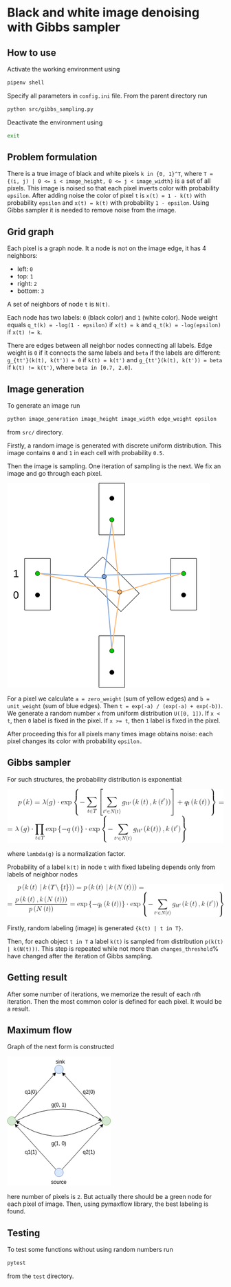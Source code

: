 # Black and white image denoising with Gibbs sampler

## How to use

Activate the working environment using

```bash
pipenv shell
```

Specify all parameters in `config.ini` file.
From the parent directory run

```bash
python src/gibbs_sampling.py
```

Deactivate the environment using

```bash
exit
```

## Problem formulation

There is a true image of black and white pixels `k in {0, 1}^T`,
where `T = {(i, j) | 0 <= i < image_height, 0 <= j < image_width}`
is a set of all pixels.
This image is noised so that each pixel inverts color with probability `epsilon`.
After adding noise the color of pixel `t` is
`x(t) = 1 - k(t)` with probability `epsilon` and
`x(t) = k(t)` with probability `1 - epsilon`.
Using Gibbs sampler it is needed to remove noise from the image.

## Grid graph

Each pixel is a graph node.
It a node is not on the image edge, it has 4 neighbors:
- left: `0`
- top: `1`
- right: `2`
- bottom: `3`

A set of neighbors of node `t` is `N(t)`.

Each node has two labels: `0` (black color) and `1` (white color).
Node weight equals `q_t(k) = -log(1 - epsilon)` if `x(t) = k` and
`q_t(k) = -log(epsilon)` if `x(t) != k`.

There are edges between all neighbor nodes connecting all labels.
Edge weight is `0` if it connects the same labels and
`beta` if the labels are different:
`g_{tt'}(k(t), k(t')) = 0` if `k(t) = k(t')` and
`g_{tt'}(k(t), k(t')) = beta` if `k(t) != k(t')`, where `beta in [0.7, 2.0]`.

## Image generation

To generate an image run
```bash
python image_generation image_height image_width edge_weight epsilon
```
from `src/` directory.

Firstly, a random image is generated with discrete uniform distribution.
This image contains `0` and `1` in each cell with probability `0.5`.

Then the image is sampling.
One iteration of sampling is the next.
We fix an image and go through each pixel.

![Alt text](images/image_sampling.png)

For a pixel we calculate `a = zero_weight` (sum of yellow edges)
and `b = unit_weight` (sum of blue edges).
Then `t = exp(-a) / (exp(-a) + exp(-b))`.
We generate a random number `x` from uniform distribution `U([0, 1])`.
If `x < t`, then `0` label is fixed in the pixel.
If `x >= t`, then `1` label is fixed in the pixel.

After proceeding this for all pixels many times image obtains noise:
each pixel changes its color with probability `epsilon.`

## Gibbs sampler

For such structures, the probability distribution is exponential:

![Alt text](images/exponential_distribution.png)

where `lambda(g)` is a normalization factor.

Probability of a label `k(t)` in node `t`
with fixed labeling depends only from labels of neighbor nodes

![Alt text](images/label_probability.png)

Firstly, random labeling (image) is generated `{k(t) | t in T}`.

Then, for each object `t in T` a label `k(t)` is sampled from distribution `p(k(t) | k(N(t)))`.
This step is repeated while not more than `changes_threshold`% have changed
after the iteration of Gibbs sampling.

## Getting result

After some number of iterations, we memorize the result of each `n`th iteration.
Then the most common color is defined for each pixel.
It would be a result.

## Maximum flow

Graph of the next form is constructed

![maxflow graph](images/maxflow_graph.png)

here number of pixels is `2`.
But actually there should be a green node for each pixel of image.
Then, using pymaxflow library, the best labeling is found.

## Testing

To test some functions without using random numbers run
```bash
pytest
```
from the `test` directory.
